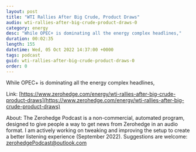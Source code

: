 ```yaml
---
layout: post
title: "WTI Rallies After Big Crude, Product Draws"
audio: wti-rallies-after-big-crude-product-draws-0
category: energy
desc: "While OPEC+ is dominating all the energy complex headlines,"
duration: 00:02:35
length: 155
datetime: Wed, 05 Oct 2022 14:37:00 +0000
tags: podcast
guid: wti-rallies-after-big-crude-product-draws-0
order: 0
---
```

While OPEC+ is dominating all the energy complex headlines,

Link: [https://www.zerohedge.com/energy/wti-rallies-after-big-crude-product-draws](https://www.zerohedge.com/energy/wti-rallies-after-big-crude-product-draws)

About: The Zerohedge Podcast is a non-commercial, automated program, designed to give people a way to get news from Zerohedge in an audio format.  I am actively working on tweaking and improving the setup to create a better listening experience (September 2022).  Suggestions are welcome: [zerohedgePodcast@outlook.com](mailto:zerohedgePodcast@outlook.com)